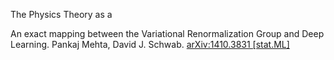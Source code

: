 The Physics Theory as a 

An exact mapping between the Variational Renormalization Group and Deep Learning. Pankaj Mehta, David J. Schwab. [arXiv:1410.3831 [stat.ML]](https://arxiv.org/abs/1410.3831)
